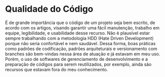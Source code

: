 # Qualidade do Código

<p> É de grande importância que o código de um projeto seja bem escrito, de acordo com os artigos, visando garantir uma fácil manutenção, trabalho em equipe, legibilidade, 
e usabilidade desse recurso. Não é plausível estar sempre trabalhando com a metodologia HDD (Hate Driven Development) porque não seria confortável e nem saudável. Dessa forma, 
boas práticas como padrões de codificação, padrões arquiteturais e versionamento com branches são bem-vindas nessa área de atuação e já estavam em meu uso. Porém, o uso de softwares de 
gerenciamento de desenvolvimento e a preparação de códigos para serem reutilizados, por exemplo, ainda são recursos que estavam fora do meu conhecimento. </p>
